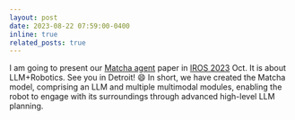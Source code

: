```yaml
---
layout: post
date: 2023-08-22 07:59:00-0400
inline: true
related_posts: true
---
```


I am going to present our <a href="https://matcha-agent.github.io/">Matcha agent</a> paper in <a href="https://ieee-iros.org/">IROS 2023</a> Oct. It is about LLM+Robotics. See you in Detroit! :smile: In short, we have created the Matcha model, comprising an LLM and multiple multimodal modules, enabling the robot to engage with its surroundings through advanced high-level LLM planning.